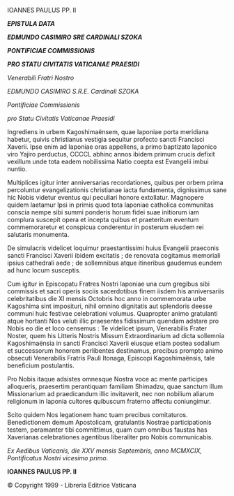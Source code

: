 IOANNES PAULUS PP. II

***EPISTULA DATA***

***EDMUNDO CASIMIRO SRE CARDINALI SZOKA***

***PONTIFICIAE COMMISSIONIS***

***PRO STATU CIVITATIS VATICANAE PRAESIDI***

*Venerabili Fratri Nostro*

*EDMUNDO CASIMIRO S.R.E. Cardinali SZOKA*

*Pontificiae Commissionis*

*pro Statu Civitatis Vaticanae Praesidi*

Ingrediens in urbem Kagoshimaënsem, quae Iaponiae porta meridiana habetur, quivis christianus vestigia sequitur profecto sancti Francisci Xaverii. Ipse enim ad Iaponiae oras appellens, a primo baptizato Iaponico viro Yajiro perductus, CCCCL abhinc annos ibidem primum crucis defixit vexillum unde tota eadem nobilissima Natio coepta est Evangelii imbui nuntio.

Multiplices igitur inter anniversarias recordationes, quibus per orbem prima percoluntur evangelizationis christianae iacta fundamenta, dignissimus sane hic Nobis videtur eventus qui peculiari honore extollatur. Magnopere quidem laetamur Ipsi in primis quod tota Iaponiae catholica communitas conscia nempe sibi summi ponderis horum fidei suae initiorum iam complura suscepit opera et incepta quibus et praeteritum eventum commemoraretur et conspicua conderentur in posterum eiusdem rei salutaris monumenta.

De simulacris videlicet loquimur praestantissimi huius Evangelii praeconis sancti Francisci Xaverii ibidem excitatis ; de renovata cogitamus memoriali ipsius cathedrali aede ; de sollemnibus atque itineribus gaudemus eundem ad hunc locum susceptis.

Cum igitur in Episcopatu Fratres Nostri Iaponiae una cum gregibus sibi commissis et sacri operis sociis sacerdotibus finem iisdem his anniversariis celebritatibus die XI mensis Octobris hoc anno in commemorata urbe Kagoshima sint imposituri, nihil omnino dignitatis aut splendoris deesse communi huic festivae celebrationi volumus. Quapropter animo gratulanti atque hortanti Nos veluti illic praesentes fidissimum quendam adstare pro Nobis eo die et loco censemus : Te videlicet ipsum, Venerabilis Frater Noster, quem his Litteris Nostris Missum Extraordinarium ad dicta sollemnia Kagoshimaënsia in sancti Francisci Xaverii eiusque etiam postea sodalium et successorum honorem perlibentes destinamus, precibus prompto animo obsecuti Venerabilis Fratris Pauli Itonaga, Episcopi Kagoshimaënsis, tale beneficium postulantis.

Pro Nobis itaque adsistes omnesque Nostra voce ac mente participes alloqueris, praesertim perantiquam familiam Shimadzu, quae sanctum illum Missionarium ad praedicandum illic invitaverit, nec non nobilium aliarum religionum in Iaponia cultores quibuscum fraterno affectu coniungimur.

Scito quidem Nos legationem hanc tuam precibus comitaturos. Benedictionem demum Apostolicam, gratulantis Nostrae participationis testem, peramanter tibi committimus, quam cum omnibus faustas has Xaverianas celebrationes agentibus liberaliter pro Nobis communicabis.

*Ex Aedibus Vaticanis, die XXV mensis Septembris, anno MCMXCIX, Pontificatus Nostri vicesimo primo.*

**IOANNES PAULUS PP. II**

© Copyright 1999 - Libreria Editrice Vaticana
